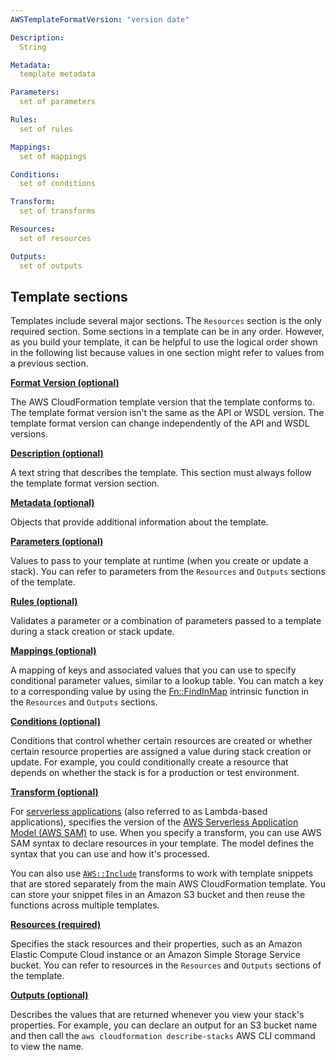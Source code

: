 ```yaml
---
AWSTemplateFormatVersion: "version date"

Description:
  String

Metadata:
  template metadata

Parameters:
  set of parameters

Rules:
  set of rules

Mappings:
  set of mappings

Conditions:
  set of conditions

Transform:
  set of transforms

Resources:
  set of resources

Outputs:
  set of outputs

```

## Template sections

Templates include several major sections. The `Resources` section is the only required section. Some sections in a template can be in any order. However, as you build your template, it can be helpful to use the logical order shown in the following list because values in one section might refer to values from a previous section.

**[Format Version (optional)](https://docs.aws.amazon.com/AWSCloudFormation/latest/UserGuide/format-version-structure.html)**

The AWS CloudFormation template version that the template conforms to. The template format version isn't the same as the API or WSDL version. The template format version can change independently of the API and WSDL versions.

**[Description (optional)](https://docs.aws.amazon.com/AWSCloudFormation/latest/UserGuide/template-description-structure.html)**

A text string that describes the template. This section must always follow the template format version section.

**[Metadata (optional)](https://docs.aws.amazon.com/AWSCloudFormation/latest/UserGuide/metadata-section-structure.html)**

Objects that provide additional information about the template.

**[Parameters (optional)](https://docs.aws.amazon.com/AWSCloudFormation/latest/UserGuide/parameters-section-structure.html)**

Values to pass to your template at runtime (when you create or update a stack). You can refer to parameters from the `Resources` and `Outputs` sections of the template.

**[Rules (optional)](https://docs.aws.amazon.com/AWSCloudFormation/latest/UserGuide/rules-section-structure.html)**

Validates a parameter or a combination of parameters passed to a template during a stack creation or stack update.

**[Mappings (optional)](https://docs.aws.amazon.com/AWSCloudFormation/latest/UserGuide/mappings-section-structure.html)**

A mapping of keys and associated values that you can use to specify conditional parameter values, similar to a lookup table. You can match a key to a corresponding value by using the [Fn::FindInMap](https://docs.aws.amazon.com/AWSCloudFormation/latest/UserGuide/intrinsic-function-reference-findinmap.html) intrinsic function in the `Resources` and `Outputs` sections.

**[Conditions (optional)](https://docs.aws.amazon.com/AWSCloudFormation/latest/UserGuide/conditions-section-structure.html)**

Conditions that control whether certain resources are created or whether certain resource properties are assigned a value during stack creation or update. For example, you could conditionally create a resource that depends on whether the stack is for a production or test environment.

**[Transform (optional)](https://docs.aws.amazon.com/AWSCloudFormation/latest/UserGuide/transform-section-structure.html)**

For [serverless applications](https://docs.aws.amazon.com/lambda/latest/dg/deploying-lambda-apps.html) (also referred to as Lambda-based applications), specifies the version of the [AWS Serverless Application Model (AWS SAM)](https://github.com/awslabs/serverless-application-specification) to use. When you specify a transform, you can use AWS SAM syntax to declare resources in your template. The model defines the syntax that you can use and how it's processed.

You can also use [`AWS::Include`](https://docs.aws.amazon.com/AWSCloudFormation/latest/UserGuide/create-reusable-transform-function-snippets-and-add-to-your-template-with-aws-include-transform.html) transforms to work with template snippets that are stored separately from the main AWS CloudFormation template. You can store your snippet files in an Amazon S3 bucket and then reuse the functions across multiple templates.

**[Resources (required)](https://docs.aws.amazon.com/AWSCloudFormation/latest/UserGuide/resources-section-structure.html)**

Specifies the stack resources and their properties, such as an Amazon Elastic Compute Cloud instance or an Amazon Simple Storage Service bucket. You can refer to resources in the `Resources` and `Outputs` sections of the template.

**[Outputs (optional)](https://docs.aws.amazon.com/AWSCloudFormation/latest/UserGuide/outputs-section-structure.html)**

Describes the values that are returned whenever you view your stack's properties. For example, you can declare an output for an S3 bucket name and then call the `aws cloudformation describe-stacks` AWS CLI command to view the name.